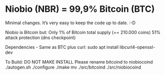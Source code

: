 Niobio (NBR) = 99,9% Bitcoin (BTC)
=====================================

Minimal changes. 
It’s very easy to keep the code up to date. :-D

Niobio is Bitcoin but:
Only 1% of Bitcoin total supply (== 210.000 coins)
51% attack protection (dns checkpoint)

Dependencies - Same as BTC plus curl:
sudo apt install libcurl4-openssl-dev

To Build: DO NOT MAKE INSTALL
Please rename bitcoind to niobiocoind
./autogen.sh
./configure
./make 
mv ./src/bitcoind ./src/niobiocoind

